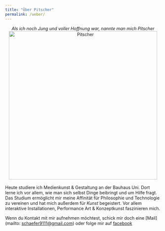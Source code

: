 ```yaml
---
title: "Über Pitscher"
permalink: /ueber/
---
```

<center>
<i>Als ich noch Jung und voller Hoffnung war, nannte man mich Pitscher</i>
<img src="{{ site.baseurl }}/img/me.png" alt="Pitscher" width="480" height="480">
</center>
<br>
Heute studiere ich Medienkunst & Gestaltung an der Bauhaus Uni.
Dort lerne ich vor allem, wie man sich selbst Dinge beibringt und um Hilfe fragt. Das Studium ermöglicht mir meine Affinität für Philosophie und Technologie zu vereinen und hat mich außerdem für <i>Kunst</i> begeistert.
Vor allem interaktive Installationen, Performance Art & Konzeptkunst faszinieren mich.

Wenn du Kontakt mit mir aufnehmen möchtest, schick mir doch eine [Mail](mailto: schaefer9111@gmail.com) oder folge mir auf [facebook](http://www.facebook.com/Pi43r)
